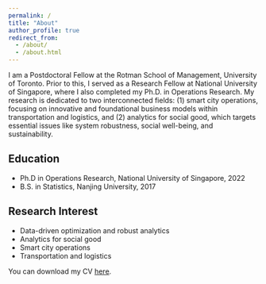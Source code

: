 ```yaml
---
permalink: /
title: "About"
author_profile: true
redirect_from: 
  - /about/
  - /about.html
---
```


I am a Postdoctoral Fellow at the Rotman School of Management, University of Toronto. Prior to this, I served as a Research Fellow at National University of Singapore, where I also completed my Ph.D. in Operations Research. My research is dedicated to two interconnected fields: (1) smart city operations, focusing on innovative and foundational business models within transportation and logistics, and (2) analytics for social good, which targets essential issues like system robustness, social well-being, and sustainability.


## Education

* Ph.D in Operations Research, National University of Singapore, 2022
* B.S. in Statistics, Nanjing University, 2017


## Research Interest

* Data-driven optimization and robust analytics
* Analytics for social good 
* Smart city operations
* Transportation and logistics

You can download my CV [here](/file/CV_2024.pdf).
